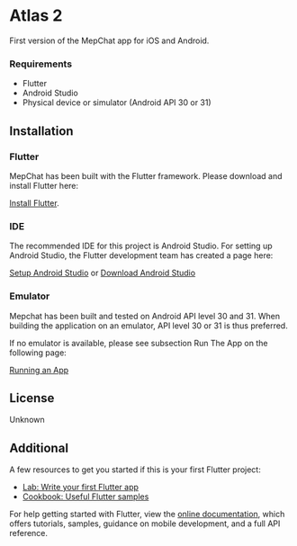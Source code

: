 # Atlas 2

First version of the MepChat app for iOS and Android.

### Requirements

- Flutter
- Android Studio
- Physical device or simulator (Android API 30 or 31)

## Installation

### Flutter

MepChat has been built with the Flutter framework.
Please download and install Flutter here:

[Install Flutter](https://docs.flutter.dev/get-started/install).

### IDE

The recommended IDE for this project is Android Studio. For setting up Android Studio, the Flutter
development team has created a page here:

[Setup Android Studio](https://docs.flutter.dev/get-started/editor?tab=androidstudio)
or [Download Android Studio](https://developer.android.com/studio)

### Emulator

Mepchat has been built and tested on Android API level 30 and 31. When building the application on
an emulator, API level 30 or 31 is thus preferred.

If no emulator is available, please see subsection Run The App on the following page:

[Running an App](https://docs.flutter.dev/get-started/test-drive?tab=androidstudio)

## License

Unknown

## Additional

A few resources to get you started if this is your first Flutter project:

- [Lab: Write your first Flutter app](https://flutter.dev/docs/get-started/codelab)
- [Cookbook: Useful Flutter samples](https://flutter.dev/docs/cookbook)

For help getting started with Flutter, view the
[online documentation](https://flutter.dev/docs), which offers tutorials,
samples, guidance on mobile development, and a full API reference.
